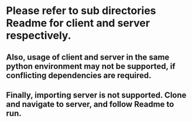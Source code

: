 # Please refer to sub directories Readme for client and server respectively.

## Also, usage of client and server in the same python environment may not be supported, if conflicting dependencies are required.

## Finally, importing server is not supported. Clone and navigate to server, and follow Readme to run.
